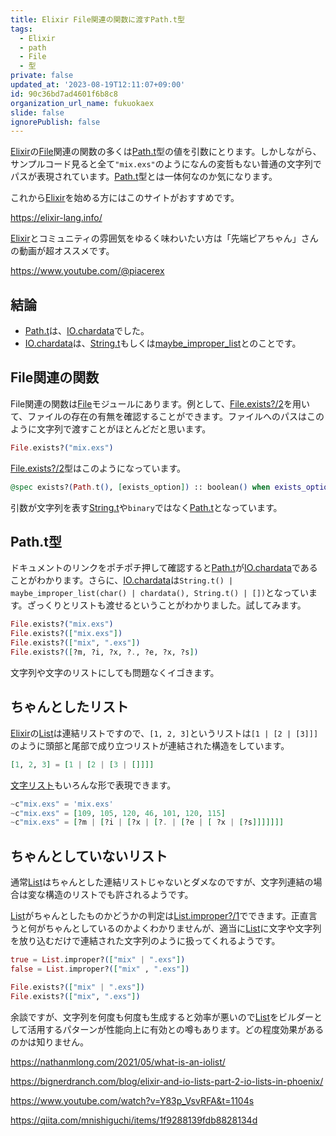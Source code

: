 ```yaml
---
title: Elixir File関連の関数に渡すPath.t型
tags:
  - Elixir
  - path
  - File
  - 型
private: false
updated_at: '2023-08-19T12:11:07+09:00'
id: 90c36bd7ad4601f6b8c8
organization_url_name: fukuokaex
slide: false
ignorePublish: false
---
```


[Elixir]の[File]関連の関数の多くは[Path.t]型の値を引数にとります。しかしながら、サンプルコード見ると全て`"mix.exs"`のようになんの変哲もない普通の文字列でパスが表現されています。[Path.t]型とは一体何なのか気になります。

これから[Elixir]を始める方にはこのサイトがおすすめです。

https://elixir-lang.info/

[Elixir]とコミュニティの雰囲気をゆるく味わいたい方は「先端ピアちゃん」さんの動画が超オススメです。

https://www.youtube.com/@piacerex

## 結論

- [Path.t]は、[IO.chardata]でした。
- [IO.chardata]は、[String.t]もしくは[maybe_improper_list]とのことです。

## File関連の関数

File関連の関数は[File]モジュールにあります。例として、[File.exists?/2]を用いて、ファイルの存在の有無を確認することができます。ファイルへのパスはこのように文字列で渡すことがほとんどだと思います。

```elixir
File.exists?("mix.exs")
```

[File.exists?/2]型はこのようになっています。

```elixir
@spec exists?(Path.t(), [exists_option]) :: boolean() when exists_option: :raw
```

引数が文字列を表す[String.t]や`binary`ではなく[Path.t]となっています。

## Path.t型

ドキュメントのリンクをポチポチ押して確認すると[Path.t]が[IO.chardata]であることがわかります。さらに、[IO.chardata]は`String.t() | maybe_improper_list(char() | chardata(), String.t() | [])`となっています。ざっくりとリストも渡せるということがわかりました。試してみます。

```elixir
File.exists?("mix.exs")
File.exists?(["mix.exs"])
File.exists?(["mix", ".exs"])
File.exists?([?m, ?i, ?x, ?., ?e, ?x, ?s])
```

文字列や文字のリストにしても問題なくイゴきます。

## ちゃんとしたリスト

[Elixir]の[List]は連結リストですので、`[1, 2, 3]`というリストは`[1 | [2 | [3]]]`のように頭部と尾部で成り立つリストが連結された構造をしています。

```elixir
[1, 2, 3] = [1 | [2 | [3 | []]]]
```

[文字リスト]もいろんな形で表現できます。

```elixir
~c"mix.exs" = 'mix.exs'
~c"mix.exs" = [109, 105, 120, 46, 101, 120, 115]
~c"mix.exs" = [?m | [?i | [?x | [?. | [?e | [ ?x | [?s]]]]]]]
```

## ちゃんとしていないリスト

通常[List]はちゃんとした連結リストじゃないとダメなのですが、文字列連結の場合は変な構造のリストでも許されるようです。

[List]がちゃんとしたものかどうかの判定は[List.improper?/1]でできます。正直言うと何がちゃんとしているのかよくわかりませんが、適当に[List]に文字や文字列を放り込むだけで連結された文字列のように扱ってくれるようです。

```elixir
true = List.improper?(["mix" | ".exs"])
false = List.improper?(["mix" , ".exs"])
```

```elixir
File.exists?(["mix" | ".exs"])
File.exists?(["mix", ".exs"])
```

余談ですが、文字列を何度も何度も生成すると効率が悪いので[List]をビルダーとして活用するパターンが性能向上に有効との噂もあります。どの程度効果があるのかは知りません。

https://nathanmlong.com/2021/05/what-is-an-iolist/

https://bignerdranch.com/blog/elixir-and-io-lists-part-2-io-lists-in-phoenix/

https://www.youtube.com/watch?v=Y83p_VsvRFA&t=1104s

https://qiita.com/mnishiguchi/items/1f9288139fdb8828134d

[Elixir]: https://elixir-lang.org/
[List]: https://hexdocs.pm/elixir/List.html
[File]: https://hexdocs.pm/elixir/File.html
[File.exists?/2]: https://hexdocs.pm/elixir/File.html#exists?/2
[Path.t]: https://hexdocs.pm/elixir/Path.html#t:t/0
[IO.chardata]: https://hexdocs.pm/elixir/IO.html#t:chardata/0
[List.improper?/1]: https://hexdocs.pm/elixir/List.html#improper?/1
[maybe_improper_list]: https://hexdocs.pm/elixir/typespecs.html#built-in-types
[String.t]: https://hexdocs.pm/elixir/String.html#t:t/0
[文字リスト]: https://elixirschool.com/ja/lessons/basics/strings#%E6%96%87%E5%AD%97%E3%83%AA%E3%82%B9%E3%83%88-1

